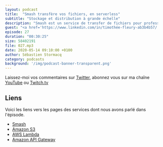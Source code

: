 ```yaml
---
layout: podcast
title:  "Smash transfère vos fichiers, en serverless"
subtitle: "Stockage et distribution à grande échelle"
description: "Smash est un service de transfer de fichiers pour professionnels et particuliers. 100% serverless, 100% service managés, découvrez l'infrastructure qui leur permet de stocker 340 Tb et distribuer 1Pb de contenu par mois."
guest: "<a href='https://www.linkedin.com/in/timothée-fleury-ab3b4b57/'>Timothée Fleury</a>, co-fondateur et CTO."
episode: 27
duration: "00:30:25"
size: 58402191 
file: 027.mp3  
date: 2020-05-14 09:10:00 +0100
author: Sébastien Stormacq
category: podcasts
background: '/img/podcast-banner-transparent.png'
---
```


Laissez-moi vos commentaires sur [Twitter](https://twitter.com/sebsto), abonnez vous sur ma chaîne [YouTube](https://www.youtube.com/sebsto) ou [Twitch.tv](https://www.twitch.tv/sebAWS)

## Liens

Voici les liens vers les pages des services dont nous avons parlé dans l'épisode.

- [Smash](https://fromsmash.com)
- [Amazon S3](https://aws.amazon.com/s3/)
- [AWS Lambda](https://aws.amazon.com/lambda/)
- [Amazon API Gateway](https://aws.amazon.com/api-gateway/)

